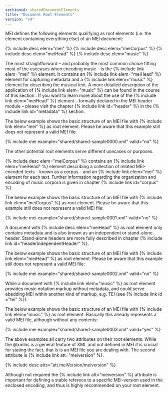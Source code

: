 ```yaml
---
sectionid: sharedDocumentElements
title: "Document Root Elements"
version: "v4"
---
```


MEI defines the following elements qualifying as root elements (i.e. the element containing everything else) of an MEI document:

{% include desc elem="mei" %}
{% include desc elem="meiCorpus" %}
{% include desc elem="meiHead" %}
{% include desc elem="music" %}

The most straightforward – and probably the most common choice fitting most of the usecases when encoding music – is the {% include link elem="mei" %} element. It contains an {% include link elem="meiHead" %} element for capturing metadata and a {% include link elem="music" %} element  for describing the musical text. A more detailed description of the application of {% include link elem="music" %} can be found in the course of this section <?TODO ref ?>. If you want to learn more about the use of the {% include link elem="meiHead" %} element – formally declared in the MEI.header module – please visit the chapter {% include link id="header" %} in the {% include link id="metadata" %} section.

The below example shows the basic structure of an MEI file with {% include link elem="mei" %} as root element. Please be aware that this example still does not represent a valid MEI file:

{% include mei example="shared/shared-sample0000.xml" valid="no" %}

The other potential root elements serve different usecases or purposes.

{% include desc elem="meiCorpus" %} contains an {% include link elem="meiHead" %} element describing a collection of related MEI-encoded texts – known as a corpus – and an {% include link elem="mei" %} element for each text. Further information regarding the organization and encoding of music corpora is given in chapter {% include link id="corpus" %}.

The below example shows the basic structure of an MEI file with {% include link elem="meiCorpus" %} as root element. Please be aware that this example still does not represent a valid MEI file:

{% include mei example="shared/shared-sample0001.xml" valid="no" %}

A document with {% include desc elem="meiHead" %} as root element only contains metadata and is also known as an independent or stand-alone header. Stand-alone headers are more fully described in chapter {% include link id="headerIndependentHeader" %}.

The below example shows the basic structure of an MEI file with {% include link elem="meiHead" %} as root element. Please be aware that this example still does not represent a valid MEI file:

{% include mei example="shared/shared-sample0002.xml" valid="no" %}

While a document with {% include link elem="music" %} as root element provides music notation markup without metadata, and could serve ebedding MEI within another kind of markup, e.g. TEI (see {% include link id ="tei" %}).

The below example shows the basic structure of an MEI file with {% include link elem="music" %} as root element. Basically this already represents a valid MEI file, although without any contents:

{% include mei example="shared/shared-sample0003.xml" valid="yes" %}

The above examples all carry two attributes on their root elements. While the @xmlns is a general feature of XML and not defined in MEI it is crucial for stating the fact, that is is an MEI file you are dealing with. The second attribute is {% include link att="meiversion" %}. 

{% include desc atts="att.meiVersion/meiversion" %}

Although not required the {% include link att="meiversion" %} attribute is important for defining a stable referece to a specific MEI-version used in the enclosed encoding, and thus is highly recommended on your root element.

